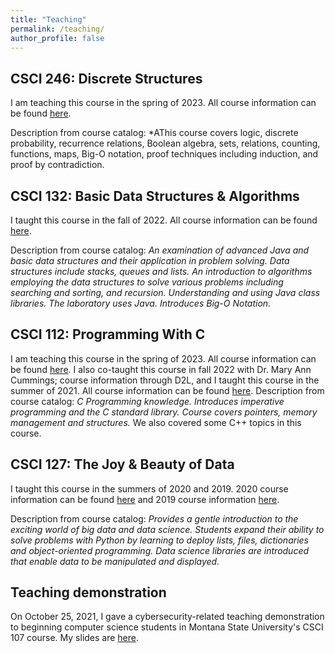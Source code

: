 ```yaml
---
title: "Teaching"
permalink: /teaching/
author_profile: false
---
```


## CSCI 246: Discrete Structures

I am teaching this course in the spring of 2023. All course information can be
found [here](https://lgw2.github.io/teaching/csci246-spring-2023/syllabus/).

Description from course catalog: *AThis course covers logic, discrete probability, recurrence relations, Boolean algebra, sets, relations, counting, functions, maps, Big-O notation, proof techniques including induction, and proof by contradiction.

## CSCI 132: Basic Data Structures & Algorithms

I taught this course in the fall of 2022. All course information can be found
[here](https://lgw2.github.io/teaching/csci132-fall-2022/syllabus/).

Description from course catalog: *An examination of advanced Java and basic
data structures and their application in problem solving. Data structures
include stacks, queues and lists. An introduction to algorithms employing the
data structures to solve various problems including searching and sorting, and
recursion. Understanding and using Java class libraries. The laboratory uses
Java. Introduces Big-O Notation.*

## CSCI 112: Programming With C

I am teaching this course in the spring of 2023. All course information can be
found [here](https://lgw2.github.io/teaching/csci112-spring-2023/syllabus/).
I also co-taught  this course in fall 2022  with Dr. Mary Ann Cummings; course information through
D2L, and
I taught this course in the summer of 2021. All course information can be found
[here](https://lgw2.github.io/teaching/csci112-summer-2021/syllabus/).
Description from course catalog: *C Programming knowledge. Introduces imperative programming
and the C standard library. Course covers pointers, memory management and
structures.* We also covered some C++ topics in this course.

## CSCI 127: The Joy & Beauty of Data

I taught this course in the summers of 2020 and 2019. 2020 course information can be found
[here](https://lgw2.github.io/teaching/csci127-summer-2020/syllabus/) and 2019
course information [here](https://lgw2.github.io/teaching/csci127-summer-2019/syllabus/).

Description from course catalog: *Provides a gentle introduction to the exciting world of big data and data science. Students expand their ability to solve problems with Python by learning to deploy lists, files, dictionaries and object-oriented programming. Data science libraries are introduced that enable data to be manipulated and displayed.*

## Teaching demonstration

On October 25, 2021, I gave a cybersecurity-related teaching demonstration to
beginning computer science students in Montana State University's CSCI 107 course.
My slides are [here](http://lgw2.github.io/files/security_teaching_demo.pdf).

